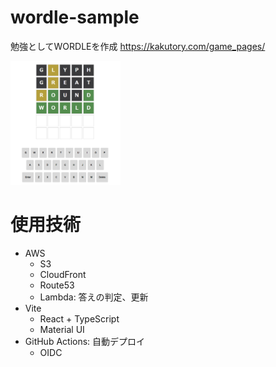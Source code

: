 # wordle-sample

勉強としてWORDLEを作成
https://kakutory.com/game_pages/

<img width="35%" alt="PC表示" src="./docs/screenshot.png">

# 使用技術
- AWS
  - S3
  - CloudFront
  - Route53
  - Lambda: 答えの判定、更新
- Vite
  - React + TypeScript
  - Material UI
- GitHub Actions: 自動デプロイ
  - OIDC
